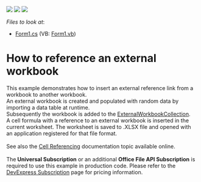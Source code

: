 <!-- default badges list -->
![](https://img.shields.io/endpoint?url=https://codecentral.devexpress.com/api/v1/VersionRange/128613095/14.2.3%2B)
[![](https://img.shields.io/badge/Open_in_DevExpress_Support_Center-FF7200?style=flat-square&logo=DevExpress&logoColor=white)](https://supportcenter.devexpress.com/ticket/details/T220356)
[![](https://img.shields.io/badge/📖_How_to_use_DevExpress_Examples-e9f6fc?style=flat-square)](https://docs.devexpress.com/GeneralInformation/403183)
<!-- default badges end -->
<!-- default file list -->
*Files to look at*:

* [Form1.cs](./CS/DocServerExternalWorkbookSample/Form1.cs) (VB: [Form1.vb](./VB/DocServerExternalWorkbookSample/Form1.vb))
<!-- default file list end -->
# How to reference an external workbook


This example demonstrates how to insert an external reference link from a workbook to another workbook. <br>An external workbook is created and populated with random data by importing a data table at runtime.<br>Subsequently the workbook is added to the <a href="https://documentation.devexpress.com/CoreLibraries/DevExpress.Spreadsheet.ExternalWorkbookCollection.class">ExternalWorkbookCollection</a>. <br>A cell formula with a reference to an external workbook is inserted in the current worksheet. The worksheet is saved to .XLSX file and opened with an application registered for that file format.<br><br>See also the <a href="https://documentation.devexpress.com/OfficeFileAPI/14916/Spreadsheet-Document-API/Cell-Basics/Cell-Referencing">Cell Referencing</a> documentation topic available online.<br><br>The<strong> Universal Subscription</strong> or an additional <strong>Office File API Subscription</strong> is required to use this example in production code. Please refer to the <a href="https://www.devexpress.com/Buy/NET/">DevExpress Subscription</a> page for pricing information.
